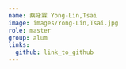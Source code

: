 ```yaml
---
name: 蔡咏霖 Yong-Lin,Tsai 
image: images/Yong-Lin,Tsai.jpg 
role: master
group: alum
links:
  github: link_to_github 
---
```

